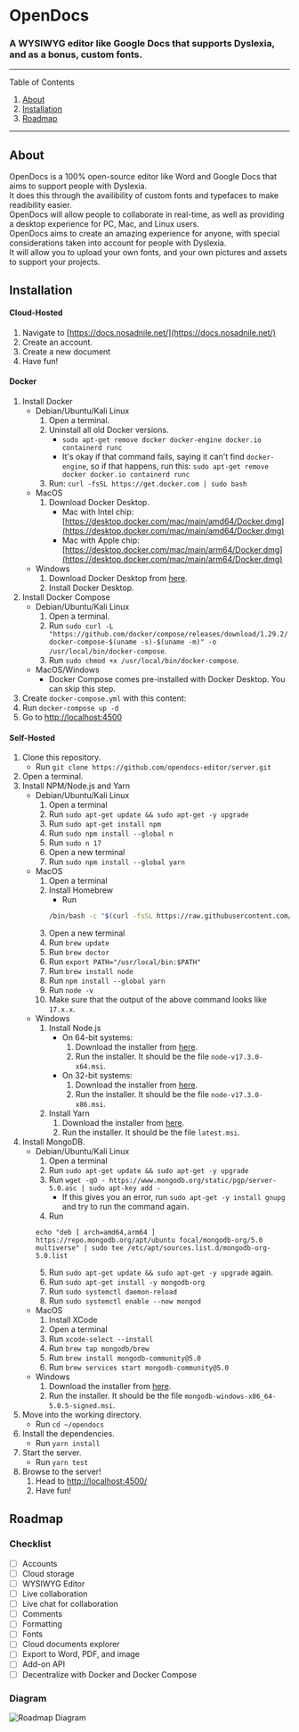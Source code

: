 # OpenDocs

### A WYSIWYG editor like Google Docs that supports Dyslexia, and as a bonus, custom fonts.

---

Table of Contents

1. [About](#about)
2. [Installation](#installation)
3. [Roadmap](#roadmap)

---

## About

OpenDocs is a 100% open-source editor like Word and Google Docs that aims to support people with Dyslexia.\
It does this through the availibility of custom fonts and typefaces to make readibility easier.\
OpenDocs will allow people to collaborate in real-time, as well as providing a desktop experience for PC, Mac, and Linux users.\
OpenDocs aims to create an amazing experience for anyone, with special considerations taken into account for people with Dyslexia.\
It will allow you to upload your own fonts, and your own pictures and assets to support your projects.

## Installation

<!-- tabs:start -->

#### **Cloud-Hosted**
1. Navigate to [https://docs.nosadnile.net/](https://docs.nosadnile.net/)
2. Create an account.
3. Create a new document
4. Have fun!
#### **Docker**
1. Install Docker
    - Debian/Ubuntu/Kali Linux
        1. Open a terminal.
        2. Uninstall all old Docker versions.
            - `sudo apt-get remove docker docker-engine docker.io containerd runc`
            - It's okay if that command fails, saying it can't find `docker-engine`, so if that happens, run this: `sudo apt-get remove docker docker.io containerd runc`
        3. Run: `curl -fsSL https://get.docker.com | sudo bash`
    - MacOS
        1. Download Docker Desktop.
            - Mac with Intel chip: [https://desktop.docker.com/mac/main/amd64/Docker.dmg](https://desktop.docker.com/mac/main/amd64/Docker.dmg)
            - Mac with Apple chip: [https://desktop.docker.com/mac/main/arm64/Docker.dmg](https://desktop.docker.com/mac/main/arm64/Docker.dmg)
    - Windows
        1. Download Docker Desktop from [here](https://desktop.docker.com/win/main/amd64/Docker%20Desktop%20Installer.exe).
        2. Install Docker Desktop.
2. Install Docker Compose
    - Debian/Ubuntu/Kali Linux
        1. Open a terminal.
        2. Run `sudo curl -L "https://github.com/docker/compose/releases/download/1.29.2/docker-compose-$(uname -s)-$(uname -m)" -o /usr/local/bin/docker-compose`.
        3. Run `sudo chmod +x /usr/local/bin/docker-compose`.
    - MacOS/Windows
        - Docker Compose comes pre-installed with Docker Desktop. You can skip this step.
3. Create `docker-compose.yml` with this content:
4. Run `docker-compose up -d`
5. Go to [http://localhost:4500](http://localhost:4500)
#### **Self-Hosted**
1. Clone this repository.
    - Run `git clone https://github.com/opendocs-editor/server.git`
2. Open a terminal.
3. Install NPM/Node.js and Yarn
    - Debian/Ubuntu/Kali Linux
        1. Open a terminal
        2. Run `sudo apt-get update && sudo apt-get -y upgrade`
        3. Run `sudo apt-get install npm`
        4. Run `sudo npm install --global n`
        5. Run `sudo n 17`
        6. Open a new terminal
        7. Run `sudo npm install --global yarn`
    - MacOS
        1. Open a terminal
        2. Install Homebrew
            - Run
            ```zsh
            /bin/bash -c "$(curl -fsSL https://raw.githubusercontent.com/Homebrew/install/HEAD/install.sh)"
            ```
        3. Open a new terminal
        4. Run `brew update`
        5. Run `brew doctor`
        6. Run `export PATH="/usr/local/bin:$PATH"`
        7. Run `brew install node`
        8. Run `npm install --global yarn`
        9. Run `node -v`
        10. Make sure that the output of the above command looks like `17.x.x`.
    - Windows
        1. Install Node.js
            - On 64-bit systems:
                1. Download the installer from [here](https://nodejs.org/dist/v17.3.0/node-v17.3.0-x64.msi).
                2. Run the installer. It should be the file `node-v17.3.0-x64.msi`.
            - On 32-bit systems:
                1. Download the installer from [here](https://nodejs.org/dist/v17.3.0/node-v17.3.0-x86.msi).
                2. Run the installer. It should be the file `node-v17.3.0-x86.msi`.
        2. Install Yarn
            1. Download the installer from [here](https://classic.yarnpkg.com/latest.msi).
            2. Run the installer. It should be the file `latest.msi`.
4. Install MongoDB.
    - Debian/Ubuntu/Kali Linux
        1. Open a terminal
        2. Run `sudo apt-get update && sudo apt-get -y upgrade`
        3. Run `wget -qO - https://www.mongodb.org/static/pgp/server-5.0.asc | sudo apt-key add -`
            - If this gives you an error, run `sudo apt-get -y install gnupg` and try to run the command again.
        4. Run 
        ```
        echo "deb [ arch=amd64,arm64 ] https://repo.mongodb.org/apt/ubuntu focal/mongodb-org/5.0 multiverse" | sudo tee /etc/apt/sources.list.d/mongodb-org-5.0.list
        ```
        5. Run `sudo apt-get update && sudo apt-get -y upgrade` again.
        6. Run `sudo apt-get install -y mongodb-org`
        7. Run `sudo systemctl daemon-reload`
        8. Run `sudo systemctl enable --now mongod`
    - MacOS
        1. Install XCode
        2. Open a terminal
        3. Run `xcode-select --install`
        4. Run `brew tap mongodb/brew`
        5. Run `brew install mongodb-community@5.0`
        6. Run `brew services start mongodb-community@5.0`
    - Windows
        1. Download the installer from [here](https://fastdl.mongodb.org/windows/mongodb-windows-x86_64-5.0.5-signed.msi).
        2. Run the installer. It should be the file `mongodb-windows-x86_64-5.0.5-signed.msi`.
5. Move into the working directory.
    - Run `cd ~/opendocs`
6. Install the dependencies.
    - Run `yarn install`
7. Start the server.
    - Run `yarn test`
8. Browse to the server!
    1. Head to [http://localhost:4500/](http://localhost:4500/)
    2. Have fun!

<!-- tabs:end -->

## Roadmap

### Checklist

- [ ] Accounts
- [ ] Cloud storage
- [ ] WYSIWYG Editor
- [ ] Live collaboration
- [ ] Live chat for collaboration
- [ ] Comments
- [ ] Formatting
- [ ] Fonts
- [ ] Cloud documents explorer
- [ ] Export to Word, PDF, and image
- [ ] Add-on API
- [ ] Decentralize with Docker and Docker Compose

### Diagram

![Roadmap Diagram](https://cdn.nosadnile.net/opendocs/roadmap_diagram.png)
